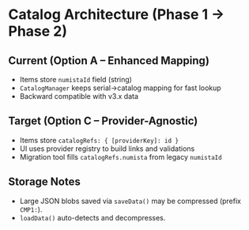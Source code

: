 # Catalog Architecture (Phase 1 → Phase 2)

## Current (Option A – Enhanced Mapping)
- Items store `numistaId` field (string)
- `CatalogManager` keeps serial→catalog mapping for fast lookup
- Backward compatible with v3.x data

## Target (Option C – Provider-Agnostic)
- Items store `catalogRefs: { [providerKey]: id }`
- UI uses provider registry to build links and validations
- Migration tool fills `catalogRefs.numista` from legacy `numistaId`

## Storage Notes
- Large JSON blobs saved via `saveData()` may be compressed (prefix `CMP1:`).
- `loadData()` auto-detects and decompresses.
